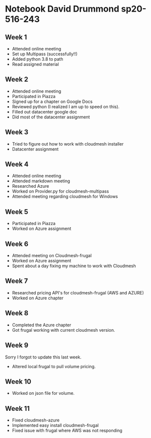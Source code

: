 # Notebook David Drummond sp20-516-243

## Week 1

* Attended online meeting
* Set up Multipass (successfully!!)
* Added python 3.8 to path 
* Read assigned material

## Week 2

* Attended online meeting
* Participated in Piazza
* Signed up for a chapter on Google Docs
* Reviewed python (I realized I am up to speed on this). 
* Filled out datacenter google doc
* Did most of the datacenter assignment

## Week 3

* Tried to figure out how to work with cloudmesh installer
* Datacenter assignment 

## Week 4

* Attended online meeting
* Attended markdown meeting
* Researched Azure
* Worked on Provider.py for cloudmesh-multipass
* Attended meeting regarding cloudmesh for Windows

## Week 5

* Participated in Piazza
* Worked on Azure assignment

## Week 6

* Attended meeting on Cloudmesh-frugal
* Worked on Azure assignment
* Spent about a day fixing my machine to work with Cloudmesh

## Week 7 

* Researched pricing API's for cloudmesh-frugal (AWS and AZURE)
* Worked on Azure chapter

## Week 8 

* Completed the Azure chapter
* Got frugal working with current cloudmesh version.

## Week 9

Sorry I forgot to update this last week.

* Altered local frugal to pull volume pricing. 

## Week 10

* Worked on json file for volume. 

## Week 11

* Fixed cloudmesh-azure
* Implemented easy install cloudmesh-frugal
* Fixed issue with frugal where AWS was not responding
